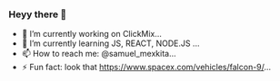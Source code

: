 ### Heyy there 👋

- 🔭 I’m currently working on ClickMix...
- 🚀 I’m currently learning JS, REACT, NODE.JS ...
- 📫 How to reach me: @samuel_mexkita...
- ⚡ Fun fact: look that https://www.spacex.com/vehicles/falcon-9/...
